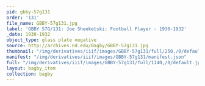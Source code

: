 ```yaml
---
pid: gbby-57g131
order: '131'
file_name: GBBY-57g131.jpg
label: 'GBBY 57G/131: Joe Sheeketski: Football Player - 1930-1932'
_date: 1930-1932
object_type: glass plate negative
source: http://archives.nd.edu/Bagby/GBBY-57g131.jpg
thumbnail: "/img/derivatives/iiif/images/GBBY-57g131/full/250,/0/default.jpg"
manifest: "/img/derivatives/iiif/images/GBBY-57g131/manifest.json"
full: "/img/derivatives/iiif/images/GBBY-57g131/full/1140,/0/default.jpg"
layout: bagby_item
collection: bagby
---
```

